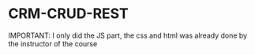 # CRM-CRUD-REST
IMPORTANT: I only did the JS part, the css and html was already done by the instructor of the course

